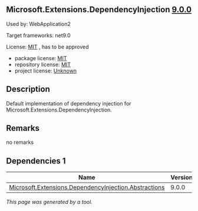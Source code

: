Microsoft.Extensions.DependencyInjection [9.0.0](https://www.nuget.org/packages/Microsoft.Extensions.DependencyInjection/9.0.0)
--------------------

Used by: WebApplication2

Target frameworks: net9.0

License: [MIT](../../../../licenses/mit) , has to be approved

- package license: [MIT](https://licenses.nuget.org/MIT) 
- repository license: [MIT](https://github.com/dotnet/runtime) 
- project license: [Unknown](https://dot.net/) 

Description
-----------
Default implementation of dependency injection for Microsoft.Extensions.DependencyInjection.

Remarks
-----------
no remarks


Dependencies 1
-----------

|Name|Version|
|----------|:----|
|[Microsoft.Extensions.DependencyInjection.Abstractions](../../../../packages/nuget.org/microsoft.extensions.dependencyinjection.abstractions/9.0.0)|9.0.0|

*This page was generated by a tool.*
